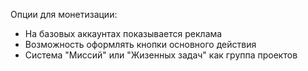 Опции для монетизации:

* На базовых аккаунтах показывается реклама
* Возможность оформлять кнопки основного действия
* Система "Миссий" или "Жизенных задач" как группа проектов